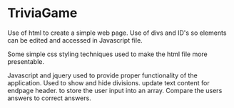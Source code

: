 # TriviaGame

Use of html to create a simple web page. Use of divs and ID's so elements can be edited and accessed in Javascript file.

Some simple css styling techniques used to make the html file more presentable. 

Javascript and jquery used to provide proper functionality of the application. Used to show and hide divisions. update text content for endpage header. to store the user input into an array. Compare the users answers to correct answers. 
